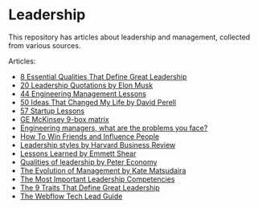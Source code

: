 # Leadership

This repository has articles about leadership and management, collected from various sources.

Articles:

* [8 Essential Qualities That Define Great Leadership](8-essential-qualities-that-define-great-leadership/index.md)
* [20 Leadership Quotations by Elon Musk](20-leadership-quotations-by-elon-musk/index.md)
* [44 Engineering Management Lessons](44-engineering-management-lessons/index.md)
* [50 Ideas That Changed My Life by David Perell](50-ideas-that-changed-my-life-by-david-perell/index.md)
* [57 Startup Lessons](57-startup-lessons/index.md)
* [GE McKinsey 9-box matrix](ge-mckinsey-9-box-matrix/index.md)
* [Engineering managers, what are the problems you face?](engineering-manager-problems/index.md)
* [How To Win Friends and Influence People](how-to-win-friends-and-influence-people/index.md)
* [Leadership styles by Harvard Business Review](leadership-styles-by-harvard-business-review/index.md)
* [Lessons Learned by Emmett Shear](lessons-learned-by-emmett-shear/index.md)
* [Qualities of leadership by Peter Economy](qualities-of-leadership-by-peter-economy/index.md)
* [The Evolution of Management by Kate Matsudaira](the-evolution-of-management-by-kate-matsudaira/index.md)
* [The Most Important Leadership Competencies](the-most-important-leadership-compentencies/index.md)
* [The 9 Traits That Define Great Leadership](the-9-traits-that-define-great-leadership/index.md)
* [The Webflow Tech Lead Guide](the-webflow-tech-lead-guide/index.md)
